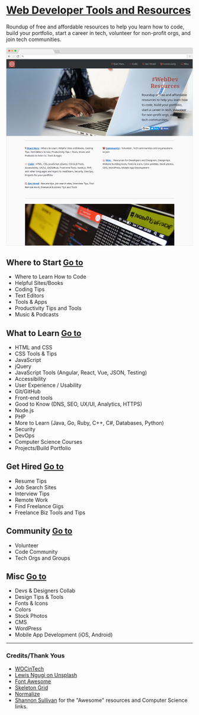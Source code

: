 # [Web Developer Tools and Resources](https://mguery.github.io/web-dev/)

Roundup of free and affordable resources to help you learn how to code, build your portfolio, start a career in tech, volunteer for non-profit orgs, and join tech communities. 

![Screenshot](https://github.com/mguery/web-dev/blob/gh-pages/web-dev-res.png?raw=true)

## Where to Start [Go to](https://mguery.github.io/web-dev/#start)

* Where to Learn How to Code
* Helpful Sites/Books
* Coding Tips
* Text Editors
* Tools & Apps
* Productivity Tips and Tools
* Music &amp; Podcasts 

## What to Learn [Go to](https://mguery.github.io/web-dev/#code)

* HTML and CSS
* CSS Tools &amp; Tips
* JavaScript
* jQuery
* JavaScript Tools (Angular, React, Vue, JSON, Testing)
* Accessibility
* User Experience / Usability
* Git/GitHub
* Front-end tools
* Good to Know (DNS, SEO, UX/UI, Analytics, HTTPS)
* Node.js
* PHP
* More to Learn (Java, Go, Ruby, C++, C#, Databases, Python)
* Security
* DevOps
* Computer Science Courses
* Projects/Build Portfolio

## Get Hired [Go to](https://mguery.github.io/web-dev/#work)

* Resume Tips
* Job Search Sites
* Interview Tips
* Remote Work
* Find Freelance Gigs
* Freelance Biz Tools and Tips

## Community [Go to](https://mguery.github.io/web-dev/#community)

* Volunteer
* Code Community
* Tech Orgs and Groups

## Misc [Go to](https://mguery.github.io/web-dev/#misc)

* Devs &amp; Designers Collab
* Design Tips &amp; Tools
* Fonts & Icons
* Colors
* Stock Photos
* CMS
* WordPress
* Mobile App Development (iOS, Android)

<hr>

### Credits/Thank Yous

- [WOCinTech](https://www.flickr.com/photos/wocintechchat/page1) 
- [Lewis Ngugi on Unsplash](https://unsplash.com/@ngeshlew)
- [Font Awesome](http://fontawesome.io)
- [Skeleton Grid](http://getskeleton.com)
- [Normalize](https://github.com/necolas/normalize.css/)
- [Shannon Sullivan](https://github.com/shsulliv) for the "Awesome" resources and Computer Science links.
